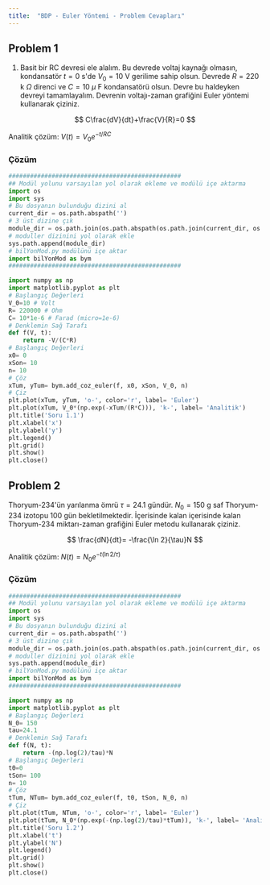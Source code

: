 ```yaml
---
title:  "BDP - Euler Yöntemi - Problem Cevapları"
---
```


## Problem 1

1. Basit bir RC devresi ele alalım. Bu devrede voltaj kaynağı olmasın, kondansatör $t=0$ s'de $V_{0}=10$ V gerilime sahip olsun. Devrede $R=220$ k $\Omega$ direnci ve $C=10$ $\mu$ F kondansatörü olsun. Devre bu haldeyken devreyi tamamlayalım. Devrenin voltajı-zaman grafiğini Euler yöntemi kullanarak çiziniz.

$$
C\frac{dV}{dt}+\frac{V}{R}=0
$$

Analitik çözüm: $V(t) = V_{0}e^{-t/RC}$

### Çözüm

```python
################################################
## Modül yolunu varsayılan yol olarak ekleme ve modülü içe aktarma
import os
import sys
# Bu dosyanın bulunduğu dizini al
current_dir = os.path.abspath('')
# 3 üst dizine çık
module_dir = os.path.join(os.path.abspath(os.path.join(current_dir, os.pardir, os.pardir, os.pardir)), 'moduller')
# moduller dizinini yol olarak ekle
sys.path.append(module_dir)
# bilYonMod.py modülünü içe aktar
import bilYonMod as bym
################################################

import numpy as np
import matplotlib.pyplot as plt
# Başlangıç Değerleri
V_0=10 # Volt
R= 220000 # Ohm 
C= 10*1e-6 # Farad (micro=1e-6)
# Denklemin Sağ Tarafı
def f(V, t):
    return -V/(C*R)
# Başlangıç Değerleri
x0= 0
xSon= 10
n= 10
# Çöz
xTum, yTum= bym.add_coz_euler(f, x0, xSon, V_0, n)
# Çiz
plt.plot(xTum, yTum, 'o-', color='r', label= 'Euler')
plt.plot(xTum, V_0*(np.exp(-xTum/(R*C))), 'k-', label= 'Analitik')
plt.title('Soru 1.1')
plt.xlabel('x')
plt.ylabel('y')
plt.legend()
plt.grid()
plt.show()
plt.close()
```

## Problem 2

Thoryum-234'ün yarılanma ömrü $\tau=24.1$ gündür. $N_{0}=150$ g saf Thoryum-234 izotopu $100$ gün bekletilmektedir. İçerisinde kalan içerisinde kalan Thoryum-234 miktarı-zaman grafiğini Euler metodu kullanarak çiziniz. 

$$
\frac{dN}{dt}= -\frac{\ln 2}{\tau}N
$$

Analitik çözüm: $N(t) = N_{0}e^{-t(\ln 2/\tau)}$

### Çözüm

```python
################################################
## Modül yolunu varsayılan yol olarak ekleme ve modülü içe aktarma
import os
import sys
# Bu dosyanın bulunduğu dizini al
current_dir = os.path.abspath('')
# 3 üst dizine çık
module_dir = os.path.join(os.path.abspath(os.path.join(current_dir, os.pardir, os.pardir, os.pardir)), 'moduller')
# moduller dizinini yol olarak ekle
sys.path.append(module_dir)
# bilYonMod.py modülünü içe aktar
import bilYonMod as bym
################################################

import numpy as np
import matplotlib.pyplot as plt
# Başlangıç Değerleri
N_0= 150
tau=24.1
# Denklemin Sağ Tarafı
def f(N, t):
    return -(np.log(2)/tau)*N
# Başlangıç Değerleri
t0=0
tSon= 100
n= 10
# Çöz
tTum, NTum= bym.add_coz_euler(f, t0, tSon, N_0, n)
# Çiz
plt.plot(tTum, NTum, 'o-', color='r', label= 'Euler')
plt.plot(tTum, N_0*(np.exp(-(np.log(2)/tau)*tTum)), 'k-', label= 'Analitik')
plt.title('Soru 1.2')
plt.xlabel('t')
plt.ylabel('N')
plt.legend()
plt.grid()
plt.show()
plt.close()
```